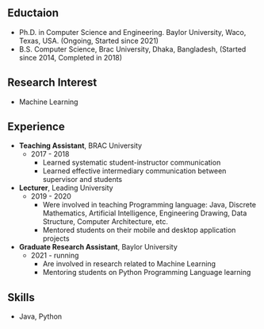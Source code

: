 ## **Eductaion**

- Ph.D. in Computer Science and Engineering. Baylor University, Waco, Texas, USA. (Ongoing, Started since 2021)
- B.S. Computer Science, Brac University, Dhaka, Bangladesh, (Started since 2014, Completed in 2018)

## **Research Interest**
- Machine Learning

## **Experience**
- **Teaching Assistant**, BRAC University
  - 2017 - 2018
    - Learned systematic student-instructor communication
    - Learned effective intermediary communication between supervisor and students
- **Lecturer**, Leading University
  - 2019 - 2020
    - Were involved in teaching Programming language: Java, Discrete Mathematics, Artificial Intelligence, Engineering Drawing, Data Structure, Computer Architecture, etc.
    - Mentored students on their mobile and desktop application projects
- **Graduate Research Assistant**, Baylor University
  - 2021 - running
    - Are involved in research related to Machine Learning
    - Mentoring students on Python Programming Language learning

## **Skills**
  - Java, Python
